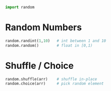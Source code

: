 ```python
import random
```
# Random Numbers
```python
random.randint(1,10)   # int between 1 and 10
random.random()        # float in [0,1)
```
# Shuffle / Choice
```python
random.shuffle(arr)    # shuffle in-place
random.choice(arr)     # pick random element
```